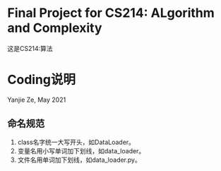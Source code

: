 # Final Project for CS214: ALgorithm and Complexity
这是CS214:算法
# Coding说明
Yanjie Ze, May 2021
## 命名规范
1. class名字统一大写开头，如DataLoader。
2. 变量名用小写单词加下划线，如data_loader。
3. 文件名用单词加下划线，如data_loader.py。

   